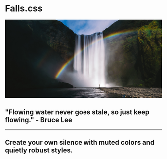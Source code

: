 # Falls.css
![waterfall](./assets/waterfall.jpg)
## "Flowing water never goes stale, so just keep flowing." - Bruce Lee
* * *

## Create your own silence with muted colors and quietly robust styles. 